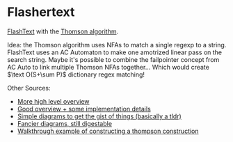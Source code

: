 # Flashertext

[FlashText](https://github.com/vi3k6i5/flashtext) with the [Thomson algorithm](https://swtch.com/~rsc/regexp/regexp1.html).

Idea: the Thomson algorithm uses NFAs to match a single regexp to a string. FlashText uses an AC Automaton to make one amotrized linear pass on the search string. Maybe it's possible to combine the failpointer concept from AC Auto to link multiple Thomson NFAs together... Which would create $\text O(S+\sum P)$ dictionary regex matching!

Other Sources:
- [More high level overview](https://swtch.com/~rsc/regexp/regexp1.html)
- [Good overview + some implementation details](https://perl.plover.com/Regex/article.html)
- [Simple diagrams to get the gist of things (basically a tldr)](http://www.cs.may.ie/staff/jpower/Courses/Previous/parsing/node5.html)
- [Fancier diagrams, still digestable](https://medium.com/swlh/visualizing-thompsons-construction-algorithm-for-nfas-step-by-step-f92ef378581b)
- [Walkthrough example of constructing a thompson construction](https://www.cs.york.ac.uk/fp/lsa/lectures/REToC.pdf)

